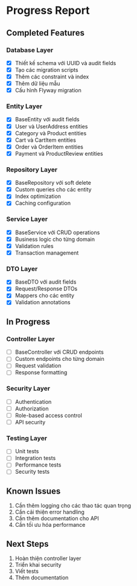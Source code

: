 # Progress Report

## Completed Features

### Database Layer
- [x] Thiết kế schema với UUID và audit fields
- [x] Tạo các migration scripts
- [x] Thêm các constraint và index
- [x] Thêm dữ liệu mẫu
- [x] Cấu hình Flyway migration

### Entity Layer
- [x] BaseEntity với audit fields
- [x] User và UserAddress entities
- [x] Category và Product entities
- [x] Cart và CartItem entities
- [x] Order và OrderItem entities
- [x] Payment và ProductReview entities

### Repository Layer
- [x] BaseRepository với soft delete
- [x] Custom queries cho các entity
- [x] Index optimization
- [x] Caching configuration

### Service Layer
- [x] BaseService với CRUD operations
- [x] Business logic cho từng domain
- [x] Validation rules
- [x] Transaction management

### DTO Layer
- [x] BaseDTO với audit fields
- [x] Request/Response DTOs
- [x] Mappers cho các entity
- [x] Validation annotations

## In Progress

### Controller Layer
- [ ] BaseController với CRUD endpoints
- [ ] Custom endpoints cho từng domain
- [ ] Request validation
- [ ] Response formatting

### Security Layer
- [ ] Authentication
- [ ] Authorization
- [ ] Role-based access control
- [ ] API security

### Testing Layer
- [ ] Unit tests
- [ ] Integration tests
- [ ] Performance tests
- [ ] Security tests

## Known Issues
1. Cần thêm logging cho các thao tác quan trọng
2. Cần cải thiện error handling
3. Cần thêm documentation cho API
4. Cần tối ưu hóa performance

## Next Steps
1. Hoàn thiện controller layer
2. Triển khai security
3. Viết tests
4. Thêm documentation 